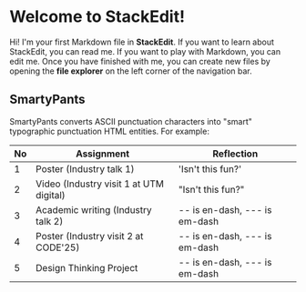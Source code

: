 # Welcome to StackEdit!

Hi! I'm your first Markdown file in **StackEdit**. If you want to learn about StackEdit, you can read me. If you want to play with Markdown, you can edit me. Once you have finished with me, you can create new files by opening the **file explorer** on the left corner of the navigation bar.

## SmartyPants

SmartyPants converts ASCII punctuation characters into "smart" typographic punctuation HTML entities. For example:

|   No    |Assignment                     |Reflection                   |
|-------- |-------------------------------|-----------------------------|
|     1   |Poster (Industry talk 1)        |'Isn't this fun?'            |
|     2   |Video (Industry visit 1 at UTM digital)            |"Isn't this fun?"            |
|     3   |Academic writing (Industry talk 2)|-- is en-dash, --- is em-dash|
|     4   |Poster (Industry visit 2 at CODE'25)|-- is en-dash, --- is em-dash|
|     5   |Design Thinking Project|-- is en-dash, --- is em-dash|
